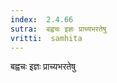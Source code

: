 ```yaml
---
index:  2.4.66
sutra:  बह्वचः इज्ञः प्राच्यभरतेषु
vritti:  samhita 
---
```


बह्वचः इज्ञः प्राच्यभरतेषु

